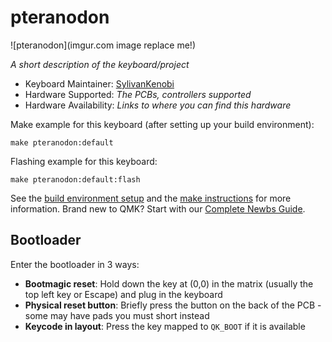 # pteranodon

![pteranodon](imgur.com image replace me!)

*A short description of the keyboard/project*

* Keyboard Maintainer: [SylivanKenobi](https://github.com/SylivanKenobi)
* Hardware Supported: *The PCBs, controllers supported*
* Hardware Availability: *Links to where you can find this hardware*

Make example for this keyboard (after setting up your build environment):

    make pteranodon:default

Flashing example for this keyboard:

    make pteranodon:default:flash

See the [build environment setup](https://docs.qmk.fm/#/getting_started_build_tools) and the [make instructions](https://docs.qmk.fm/#/getting_started_make_guide) for more information. Brand new to QMK? Start with our [Complete Newbs Guide](https://docs.qmk.fm/#/newbs).

## Bootloader

Enter the bootloader in 3 ways:

* **Bootmagic reset**: Hold down the key at (0,0) in the matrix (usually the top left key or Escape) and plug in the keyboard
* **Physical reset button**: Briefly press the button on the back of the PCB - some may have pads you must short instead
* **Keycode in layout**: Press the key mapped to `QK_BOOT` if it is available
